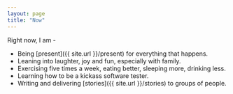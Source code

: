 ```yaml
---
layout: page
title: "Now"
---
```


Right now, I am -

  - Being [present]({{ site.url }}/present) for everything that happens.
  - Leaning into laughter, joy and fun, especially with family.
  - Exercising five times a week, eating better, sleeping more, drinking less.
  - Learning how to be a kickass software tester.
  - Writing and delivering [stories]({{ site.url }}/stories) to groups of people.
